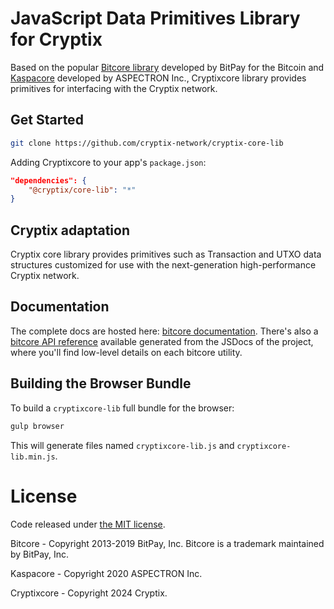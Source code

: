 # JavaScript Data Primitives Library for Cryptix

Based on the popular [Bitcore library](https://github.com/bitpay/bitcore)
developed by BitPay for the Bitcoin and [Kaspacore](https://github.com/aspectron/kaspa-core-lib)
developed by ASPECTRON Inc., Cryptixcore library provides primitives for
interfacing with the Cryptix network.

## Get Started

```sh
git clone https://github.com/cryptix-network/cryptix-core-lib
```

Adding Cryptixcore to your app's `package.json`:

```json
"dependencies": {
    "@cryptix/core-lib": "*"
}
```

## Cryptix adaptation

Cryptix core library provides primitives such as Transaction and UTXO
data structures customized for use with the next-generation
high-performance Cryptix network.

## Documentation

The complete docs are hosted here: [bitcore documentation](https://github.com/bitpay/bitcore).
There's also a [bitcore API reference](https://github.com/bitpay/bitcore/blob/master/packages/bitcore-node/docs/api-documentation.md)
available generated from the JSDocs of the project, where you'll find
low-level details on each bitcore utility.

## Building the Browser Bundle

To build a `cryptixcore-lib` full bundle for the browser:

```sh
gulp browser
```

This will generate files named `cryptixcore-lib.js` and
`cryptixcore-lib.min.js`.

# License

Code released under [the MIT license](https://github.com/bitpay/bitcore/blob/master/LICENSE).

Bitcore - Copyright 2013-2019 BitPay, Inc. Bitcore is a trademark
maintained by BitPay, Inc.

Kaspacore - Copyright 2020 ASPECTRON Inc.

Cryptixcore - Copyright 2024 Cryptix.
